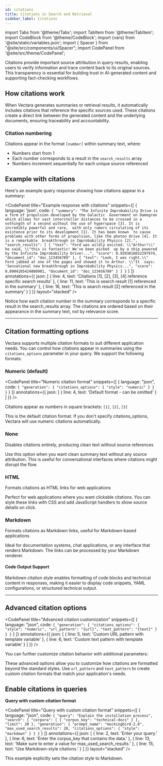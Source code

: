 ```yaml
---
id: citations
title: Citations in Search and Retrieval
sidebar_label: Citations
---
```


import Tabs from '@theme/Tabs';
import TabItem from '@theme/TabItem';
import CodeBlock from '@theme/CodeBlock';
import {vars} from '@site/static/variables.json';
import { Spacer } from "@site/src/components/ui/Spacer";
import CodePanel from '@site/src/theme/CodePanel';

Citations provide important source attribution in query results, enabling 
users to verify information and trace content back to its original sources. 
This transparency is essential for building trust in AI-generated content and 
supporting fact-checking workflows.

## How citations work

When Vectara generates summaries or retrieval results, it automatically 
includes citations that reference the specific sources used. These citations 
create a direct link between the generated content and the underlying 
documents, ensuring traceability and accountability.

### Citation numbering

Citations appear in the format `[number]` within summary text, where:
- Numbers start from 1
- Each number corresponds to a result in the `search_results` array
- Numbers increment sequentially for each unique source referenced

## Example with citations

Here's an example query response showing how citations appear in a summary:

<CodePanel
  title="Example response with citations"
  snippets={[
    {
      language: 'json',
      code: `{
   "summary": "The Infinite Improbability Drive is a form of propulsion developed by the Galactic 
     Government on Damogran which allows for vast interstellar distances to be crossed in a 
     nothingth of a second without the use of hyperspace [3]. It is incredibly powerful and rare, 
     with only rumors circulating of its existence prior to its development [1]. It has been known 
     to cause problems with other forms of propulsion, like the photon drive [4]. It is a remarkable 
     breakthrough in Improbability Physics [2].",
   "search_results": [
     {
       "text": "Ford was wildly excited. \\"Arthur!\\" he said, \\"this is fantastic! We've been picked 
         up by a ship powered by the Infinite Improbability Drive!...",
       "score": 0.9203816652297974,
       "document_id": "doc_123456789"
     },
     {
       "text": "Look, I was right.\\" Ford jabbed at one of the pages and showed it to Arthur. \\"It 
         says: 'Sensational new breakthrough in Improbability Physics...",
       "score": 0.8904105424880981,
       "document_id": "doc_123456789"
     }
   ]
}`
    }
  ]}
  annotations={{
    json: [
      { line: 4, text: 'Citations [1], [2], [3], [4] reference specific search results' },
      { line: 11, text: 'This is search result [1] referenced in the summary' },
      { line: 16, text: 'This is search result [2] referenced in the summary' }
    ]
  }}
  layout="stacked"
/>

Notice how each citation number in the summary corresponds to a specific result 
in the search_results array. The citations are ordered based on their 
appearance in the summary text, not by relevance score.

---

## Citation formatting options

Vectara supports multiple citation formats to suit different application 
needs. You can control how citations appear in summaries using the 
`citations_options` parameter in your query. We support the following formats:

### Numeric (default)


<CodePanel 
  title="Numeric citation format"
  snippets={[
    {
      language: "json", 
      code: `{
   "generation": {
     "citations_options": {
       "style": "numeric"
     }
   }
}`
    }
  ]}
  annotations={{
    json: [
      { line: 4, text: 'Default format - can be omitted' }
    ]
  }}
/>

Citations appear as numbers in square brackets: `[1]`, `[2]`, `[3]`

This is the default citation format. If you don't specify citations_options, Vectara will use numeric citations automatically.

<Spacer size="l" />
<Spacer size="l" />
<Spacer size="l" />


### None
Disables citations entirely, producing clean text without source references

Use this option when you want clean summary text without any source attribution. This is useful for conversational interfaces where citations might disrupt the flow.

### HTML
Formats citations as HTML links for web applications


Perfect for web applications where you want clickable citations. You can style these links with CSS and add JavaScript handlers to show source details on click.

### Markdown
Formats citations as Markdown links, useful for Markdown-based applications

Ideal for documentation systems, chat applications, or any interface that renders Markdown. The links can be processed by your Markdown renderer.

#### Code Output Support

Markdown citation style enables formatting of code blocks and technical content 
in responses, making it easier to display code snippets, YAML configurations, 
or structured technical output.

---

## Advanced citation options

<CodePanel 
  title="Advanced citation customization"
  snippets={[
    {
      language: "json", 
      code: `{
   "generation": {
     "citations_options": {
       "style": "numeric",
       "url_pattern": "{url}",
       "text_pattern": "{text}"
     }
   }
}`
    }
  ]}
  annotations={{
    json: [
      { line: 5, text: 'Custom URL pattern with template variable' },
      { line: 6, text: 'Custom text pattern with template variable' }
    ]
  }}
/>

You can further customize citation behavior with additional parameters:

These advanced options allow you to customize how citations are formatted 
beyond the standard styles. Use `url_pattern` and `text_pattern` to create 
custom citation formats that match your application's needs.

<Spacer size="l" />
<Spacer size="l" />
<Spacer size="l" />

## Enable citations in queries

**Query with custom citation format**

<CodePanel 
  title="Query with custom citation format"
  snippets={[
    {
      language: "json",
      code: `{
   "query": "Explain the installation process",
   "search": {
     "corpora": [
       {
         "corpus_key": "technical-docs"
       }
     ],
     "limit": 20
   },
   "generation": {
     "prompt_name": "mockingbird-2.0",
     "max_used_search_results": 20,
     "citations_options": {
       "style": "markdown"
     }
   }
}`
    }
  ]}
  annotations={{
    json: [
      { line: 2, text: 'Enter your query.' },
      { line: 6, text: 'Enter the corpus_key that contains the data.' },
      { line: 13, text: 'Make sure to enter a value for max_used_search_results.' },
      { line: 15, text: 'Use Markdown-style citations.' }
    ]
  }}
  layout="stacked"
/>

This example explicitly sets the citation style to Markdown.
